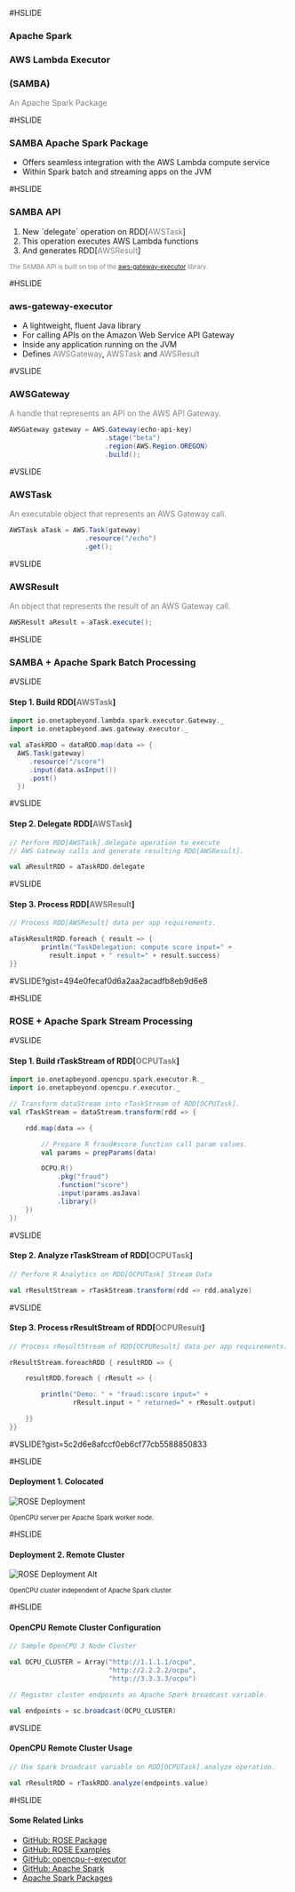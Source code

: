#HSLIDE

### Apache Spark
### AWS Lambda Executor
### (SAMBA)

<span style="color:gray">An Apache Spark Package</span>

#HSLIDE

### SAMBA Apache Spark Package

  - Offers seamless integration with the AWS Lambda compute service
  - Within Spark batch and streaming apps on the JVM

#HSLIDE

### SAMBA API

<ol>
<li class="fragment" data-fragment-index="1">New `delegate` operation on RDD[<span style="color:gray">AWSTask</span>]</li>
<li class="fragment" data-fragment-index="2">This operation executes AWS Lambda functions</li>
<li class="fragment" data-fragment-index="3">And generates RDD[<span style="color:gray">AWSResult</span>]</li>
</ol>

<span class="fragment" data-fragment-index="4" style="font-size: 0.8em; color:gray">The SAMBA API is built on top of the <a target="_blank" href="https://github.com/onetapbeyond/aws-gataway-executor">aws-gateway-executor</a> library.</span>

#HSLIDE

### aws-gateway-executor

- A lightweight, fluent Java library
- For calling APIs on the Amazon Web Service API Gateway
- Inside any application running on the JVM
- Defines <span style="color:gray">AWSGateway</span>, <span style="color:gray">AWSTask</span> and <span style="color:gray">AWSResult</span>

#VSLIDE

### AWSGateway

<span style="color:gray">A handle that represents an API on the AWS API Gateway.</span>

```Java
AWSGateway gateway = AWS.Gateway(echo-api-key)
                        .stage("beta")
                        .region(AWS.Region.OREGON)
                        .build();
```


#VSLIDE

### AWSTask

<span style="color:gray">An executable object that represents an AWS Gateway call.</span>

```Java
AWSTask aTask = AWS.Task(gateway)
                   .resource("/echo")
                   .get();

```

#VSLIDE

### AWSResult

<span style="color:gray">An object that represents the result of an AWS Gateway call.</span>

```Java
AWSResult aResult = aTask.execute();
```

#HSLIDE

### SAMBA + Apache Spark Batch Processing

#VSLIDE

#### Step 1. Build RDD[<span style="color:gray">AWSTask</span>]

```Scala
import io.onetapbeyond.lambda.spark.executor.Gateway._
import io.onetapbeyond.aws.gateway.executor._

val aTaskRDD = dataRDD.map(data => {
  AWS.Task(gateway)
     .resource("/score")
     .input(data.asInput())
     .post()
  })
```

#VSLIDE

#### Step 2. Delegate RDD[<span style="color:gray">AWSTask</span>]

```Scala
// Perform RDD[AWSTask].delegate operation to execute
// AWS Gateway calls and generate resulting RDD[AWSResult].

val aResultRDD = aTaskRDD.delegate
```

#VSLIDE

#### Step 3. Process RDD[<span style="color:gray">AWSResult</span>]

```Scala
// Process RDD[AWSResult] data per app requirements. 

aTaskResultRDD.foreach { result => {
        println("TaskDelegation: compute score input=" +
          result.input + " result=" + result.success)
}}
```

#VSLIDE?gist=494e0fecaf0d6a2aa2acadfb8eb9d6e8

#HSLIDE

### ROSE + Apache Spark Stream Processing

#VSLIDE

#### Step 1. Build rTaskStream of RDD[<span style="color:gray">OCPUTask</span>]

```Scala
import io.onetapbeyond.opencpu.spark.executor.R._
import io.onetapbeyond.opencpu.r.executor._

// Transform dataStream into rTaskStream of RDD[OCPUTask].
val rTaskStream = dataStream.transform(rdd => {

    rdd.map(data => {

        // Prepare R fraud#score function call param values.
        val params = prepParams(data)

        OCPU.R()
            .pkg("fraud")
            .function("score")
            .input(params.asJava)
            .library()
    })  
})
```

#VSLIDE

#### Step 2. Analyze rTaskStream of RDD[<span style="color:gray">OCPUTask</span>]

```Scala
// Perform R Analytics on RDD[OCPUTask] Stream Data

val rResultStream = rTaskStream.transform(rdd => rdd.analyze)
```

#VSLIDE

#### Step 3. Process rResultStream of RDD[<span style="color:gray">OCPUResult</span>]

```Scala
// Process rResultStream of RDD[OCPUResult] data per app requirements.

rResultStream.foreachRDD { resultRDD => {

    resultRDD.foreach { rResult => {

        println("Demo: " + "fraud::score input=" +
                rResult.input + " returned=" + rResult.output)

    }}
}}
```

#VSLIDE?gist=5c2d6e8afccf0eb6cf77cb5588850833

#HSLIDE

#### Deployment 1. Colocated
![ROSE Deployment](https://onetapbeyond.github.io/resource/img/rose/new-rose-deploy.jpg)

<span style="font-size: 0.8em">OpenCPU server per Apache Spark worker node.</span>

#HSLIDE

#### Deployment 2. Remote Cluster
![ROSE Deployment Alt](https://onetapbeyond.github.io/resource/img/rose/alt-rose-deploy.jpg)

<span style="font-size: 0.8em">OpenCPU cluster independent of Apache Spark cluster.</span>

#HSLIDE

#### OpenCPU Remote Cluster Configuration

```Scala
// Sample OpenCPU 3 Node Cluster

val OCPU_CLUSTER = Array("http://1.1.1.1/ocpu",
                         "http://2.2.2.2/ocpu",
                         "http://3.3.3.3/ocpu")

// Register cluster endpoints as Apache Spark broadcast variable.

val endpoints = sc.broadcast(OCPU_CLUSTER)

```

#VSLIDE

#### OpenCPU Remote Cluster Usage

```Scala
// Use Spark broadcast variable on RDD[OCPUTask].analyze operation.

val rResultRDD = rTaskRDD.analyze(endpoints.value)
```

#HSLIDE

#### Some Related Links

- [GitHub: ROSE Package](https://github.com/onetapbeyond/opencpu-spark-executor)
- [GitHub: ROSE Examples](https://github.com/onetapbeyond/opencpu-spark-executor#rose-examples)
- [GitHub: opencpu-r-executor](https://github.com/onetapbeyond/opencpu-r-executor)
- [GitHub: Apache Spark](https://github.com/apache/spark)
- [Apache Spark Packages](https://spark-packages.org/package/onetapbeyond/opencpu-spark-executor)
